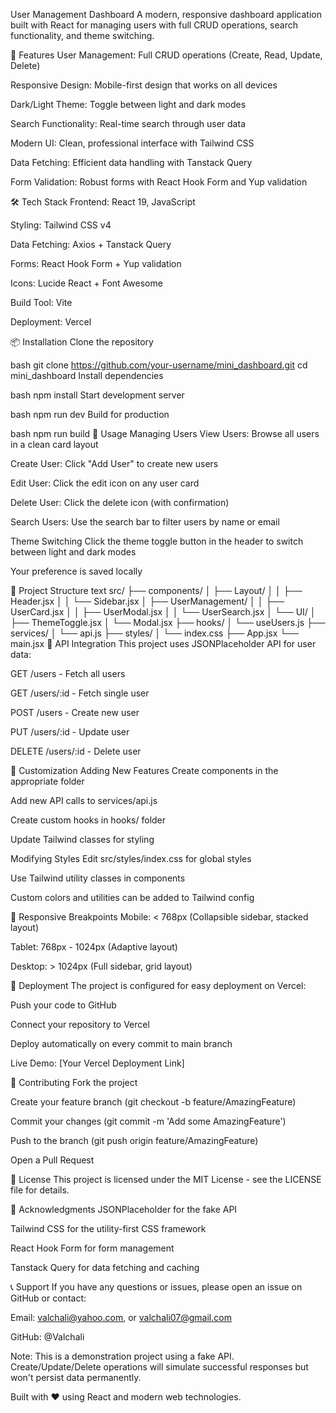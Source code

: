 User Management Dashboard
A modern, responsive dashboard application built with React for managing users with full CRUD operations, search functionality, and theme switching.

🚀 Features
User Management: Full CRUD operations (Create, Read, Update, Delete)

Responsive Design: Mobile-first design that works on all devices

Dark/Light Theme: Toggle between light and dark modes

Search Functionality: Real-time search through user data

Modern UI: Clean, professional interface with Tailwind CSS

Data Fetching: Efficient data handling with Tanstack Query

Form Validation: Robust forms with React Hook Form and Yup validation

🛠️ Tech Stack
Frontend: React 19, JavaScript

Styling: Tailwind CSS v4

Data Fetching: Axios + Tanstack Query

Forms: React Hook Form + Yup validation

Icons: Lucide React + Font Awesome

Build Tool: Vite

Deployment: Vercel

📦 Installation
Clone the repository

bash
git clone https://github.com/your-username/mini_dashboard.git
cd mini_dashboard
Install dependencies

bash
npm install
Start development server

bash
npm run dev
Build for production

bash
npm run build
🎯 Usage
Managing Users
View Users: Browse all users in a clean card layout

Create User: Click "Add User" to create new users

Edit User: Click the edit icon on any user card

Delete User: Click the delete icon (with confirmation)

Search Users: Use the search bar to filter users by name or email

Theme Switching
Click the theme toggle button in the header to switch between light and dark modes

Your preference is saved locally

📁 Project Structure
text
src/
├── components/
│   ├── Layout/
│   │   ├── Header.jsx
│   │   └── Sidebar.jsx
│   ├── UserManagement/
│   │   ├── UserCard.jsx
│   │   ├── UserModal.jsx
│   │   └── UserSearch.jsx
│   └── UI/
│       ├── ThemeToggle.jsx
│       └── Modal.jsx
├── hooks/
│   └── useUsers.js
├── services/
│   └── api.js
├── styles/
│   └── index.css
├── App.jsx
└── main.jsx
🔧 API Integration
This project uses JSONPlaceholder API for user data:

GET /users - Fetch all users

GET /users/:id - Fetch single user

POST /users - Create new user

PUT /users/:id - Update user

DELETE /users/:id - Delete user

🎨 Customization
Adding New Features
Create components in the appropriate folder

Add new API calls to services/api.js

Create custom hooks in hooks/ folder

Update Tailwind classes for styling

Modifying Styles
Edit src/styles/index.css for global styles

Use Tailwind utility classes in components

Custom colors and utilities can be added to Tailwind config

📱 Responsive Breakpoints
Mobile: < 768px (Collapsible sidebar, stacked layout)

Tablet: 768px - 1024px (Adaptive layout)

Desktop: > 1024px (Full sidebar, grid layout)

🚀 Deployment
The project is configured for easy deployment on Vercel:

Push your code to GitHub

Connect your repository to Vercel

Deploy automatically on every commit to main branch

Live Demo: [Your Vercel Deployment Link]

🤝 Contributing
Fork the project

Create your feature branch (git checkout -b feature/AmazingFeature)

Commit your changes (git commit -m 'Add some AmazingFeature')

Push to the branch (git push origin feature/AmazingFeature)

Open a Pull Request

📄 License
This project is licensed under the MIT License - see the LICENSE file for details.

🙏 Acknowledgments
JSONPlaceholder for the fake API

Tailwind CSS for the utility-first CSS framework

React Hook Form for form management

Tanstack Query for data fetching and caching

📞 Support
If you have any questions or issues, please open an issue on GitHub or contact:

Email: valchali@yahoo.com, or valchali07@gmail.com

GitHub: @Valchali

Note: This is a demonstration project using a fake API. Create/Update/Delete operations will simulate successful responses but won't persist data permanently.

Built with ❤️ using React and modern web technologies.